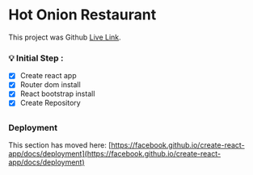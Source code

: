 # Hot Onion Restaurant

This project was Github [Live Link](https://github.com/facebook/create-react-app).

### :bulb: Initial Step :
- [x] Create react app
- [x] Router dom install
- [x] React bootstrap install
- [x] Create Repository
## ##

### Deployment

This section has moved here: [https://facebook.github.io/create-react-app/docs/deployment](https://facebook.github.io/create-react-app/docs/deployment)
